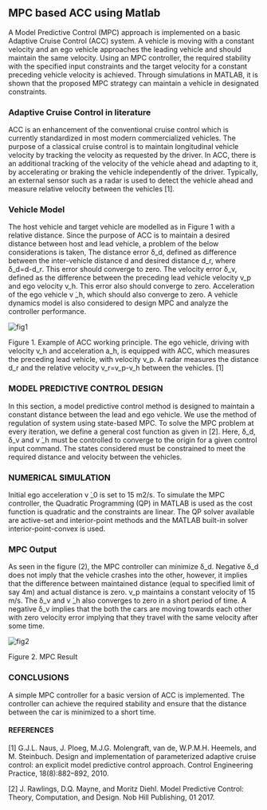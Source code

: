 ## MPC based ACC using Matlab
A Model Predictive Control (MPC) approach is implemented on a basic Adaptive Cruise Control (ACC) system. A vehicle is moving with a constant velocity and an ego vehicle approaches the leading vehicle and should maintain the same velocity. Using an MPC controller, the required stability with the specified input constraints and the target velocity for a constant preceding vehicle velocity is achieved. Through simulations in MATLAB, it is shown that the proposed MPC strategy can maintain a vehicle in designated constraints.

### Adaptive Cruise Control in literature
ACC is an enhancement of the conventional cruise control which is currently standardized in most modern commercialized vehicles. The purpose of a classical cruise control is to maintain longitudinal vehicle velocity by tracking the velocity as requested by the driver. In ACC, there is an additional tracking of the velocity of the vehicle ahead and adapting to it, by accelerating or braking the vehicle independently of the driver. Typically, an external sensor such as a radar is used to detect the vehicle ahead and measure relative velocity between the vehicles [1].


### Vehicle Model
The host vehicle and target vehicle are modelled as in Figure 1 with a relative distance. Since the purpose of ACC is to maintain a desired distance between host and lead vehicle, a problem of the below considerations is taken,
	The distance error δ_d, defined as difference between the inter-vehicle distance d and desired distance d_r, where δ_d=d-d_r. This error should converge to zero.
	The velocity error δ_v, defined as the difference between the preceding lead vehicle velocity v_p and ego velocity v_h. This error also should converge to zero.
	Acceleration of the ego vehicle v ̇_h, which should also converge to zero.
A vehicle dynamics model is also considered to design MPC and analyze the controller performance.

![fig1](https://user-images.githubusercontent.com/81799459/205553887-67acac7d-33b6-47de-b9c1-5f5876d2490d.jpg)


Figure 1. Example of ACC working principle. The ego vehicle, driving with velocity v_h and acceleration a_h, is equipped with ACC, which measures the preceding lead vehicle, with velocity v_p. A radar measures the distance d_r and the relative velocity v_r=v_p-v_h between the vehicles. [1]


### MODEL PREDICTIVE CONTROL DESIGN
In this section, a model predictive control method is designed to maintain a constant distance between the lead and ego vehicle. We use the method of regulation of system using state-based MPC. To solve the MPC problem at every iteration, we define a general cost function as given in [2]. 
Here, δ_d, δ_v and v ̇_h must be controlled to converge to the origin for a given control input command. The states considered must be constrained to meet the required distance and velocity between the vehicles.


### NUMERICAL SIMULATION
Initial ego acceleration v ̇_0 is set to 15 m2/s. To simulate the MPC controller, the Quadratic Programming (QP) in MATLAB is used as the cost function is quadratic and the constraints are linear. The QP solver available are active-set and interior-point methods and the MATLAB built-in solver interior-point-convex is used.


### MPC Output
As seen in the figure (2), the MPC controller can minimize δ_d. Negative δ_d does not imply that the vehicle crashes into the other, however, it implies that the difference between maintained distance (equal to specified limit of say 4m) and actual distance is zero. v_p maintains a constant velocity of 15 m/s. The δ_v and v ̇_h also converges to zero in a short period of time. A negative δ_v implies that the both the cars are moving towards each other with zero velocity error implying that they travel with the same velocity after some time.

![fig2](https://user-images.githubusercontent.com/81799459/205554802-cdbc623f-30ab-49f9-b6ef-85f606f5d67a.jpg)


Figure 2. MPC Result


### CONCLUSIONS
A simple MPC controller for a basic version of ACC is implemented. The controller can achieve the required stability and ensure that the distance between the car is minimized to a short time.

#### REFERENCES
[1]	G.J.L. Naus, J. Ploeg, M.J.G. Molengraft, van de, W.P.M.H. Heemels, and M. Steinbuch. Design and implementation of parameterized adaptive cruise control: an explicit model predictive control approach. Control Engineering Practice, 18(8):882–892, 2010.

[2]	J. Rawlings, D.Q. Mayne, and Moritz Diehl. Model Predictive Control: Theory, Computation, and Design. Nob Hill Publishing, 01 2017.




